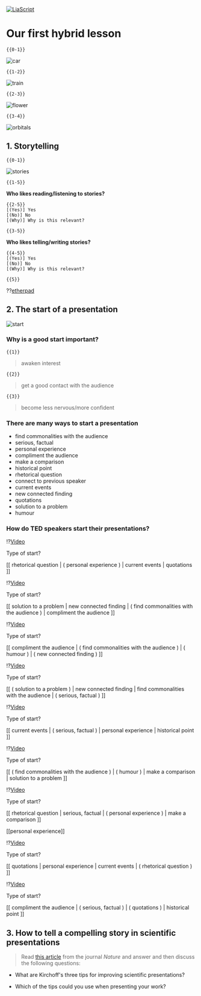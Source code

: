 <!--

author:   Dr. Mark Jacob, Maximilian Dörnbrack
email:
version:  0.0.1
language: en
narrator: UK English Female
comment: First hybrid lesson
icon: ./img/TUBAF_Logo_orig_RGB.jpg

-->

[![LiaScript](https://raw.githubusercontent.com/LiaScript/LiaScript/master/badges/course.svg)](https://liascript.github.io/course/?https://github.com/markjjacob/SciPres/blob/main/stories_and_starts.md)

# Our first hybrid lesson

    {{0-1}}
![car](https://edison.media/wp-content/uploads/paris-motor-show-2012-1080x675.jpg)

    {{1-2}}
![train](https://www.marketsgermany.com/wp-content/uploads/Mireo.jpg)

    {{2-3}}
![flower](https://i.ebayimg.com/images/g/FlgAAOSw47NdCPWX/s-l1600.jpg)

    {{3-4}}
![orbitals](https://upload.wikimedia.org/wikipedia/commons/thumb/7/70/Shapes_of_hybrid_orbitals.svg/800px-Shapes_of_hybrid_orbitals.svg.png)

## 1. Storytelling

    {{0-1}}
![stories](https://geekshumor.com/wp-content/uploads/2013/11/True-story-of-programmer.jpg)

    {{1-5}}
**Who likes reading/listening to stories?**

    {{2-5}}
    [(Yes)] Yes
    [(No)] No
    [(Why)] Why is this relevant?    

    {{3-5}}
**Who likes telling/writing stories?**

    {{4-5}}
    [(Yes)] Yes
    [(No)] No
    [(Why)] Why is this relevant?

    {{5}}
??[etherpad](https://pad.riseup.net/p/vVqEZnEb-incLU0HHPQR-keep)

## 2. The start of a presentation

![start](https://www.fernuni-hagen.de/zli/blog/wp-content/uploads/2018/09/studienstart.png)

### Why is a good start important?

    {{1}}
> awaken interest

    {{2}}
> get a good contact with the audience

    {{3}}
> become less nervous/more confident

### There are many ways to start a presentation

- find commonalities with the audience
- serious, factual
- personal experience
- compliment the audience
- make a comparison
- historical point
- rhetorical question
- connect to previous speaker
- current events
- new connected finding
- quotations
- solution to a problem
- humour

### How do TED speakers start their presentations?

!?[Video](https://youtu.be/8jPQjjsBbIc?t=12)

Type of start?

[[  rhetorical question
    | ( personal experience )
    |   current events
    | quotations
    ]]

!?[Video](https://www.youtube.com/watch?v=H6n3iNh4XLI)

Type of start?

[[  solution to a problem
    | new connected finding
    |  ( find commonalities with the audience )
    | compliment the audience
    ]]

!?[Video](https://www.youtube.com/watch?v=P_6vDLq64gE)

Type of start?

[[  compliment the audience
    | ( find commonalities with the audience )
    |  ( humour )
    | ( new connected finding )
    ]]

!?[Video](https://www.youtube.com/watch?v=eIho2S0ZahI)

Type of start?

[[  ( solution to a problem )
    | new connected finding
    |  find commonalities with the audience
    | ( serious, factual )
    ]]

!?[Video](https://www.youtube.com/watch?v=sRoqDVgFgSw)

Type of start?

[[  current events
    | ( serious, factual )
    |  personal experience
    | historical point
    ]]

!?[Video](https://www.youtube.com/watch?v=qYvXk_bqlBk)

Type of start?

[[  ( find commonalities with the audience )
    | ( humour )
    |  make a comparison
    | solution to a problem
    ]]

!?[Video](https://www.youtube.com/watch?v=LnJwH_PZXnM)

Type of start?

[[  rhetorical question
    | serious, factual
    | ( personal experience )
    | make a comparison
    ]]

[[personal experience]]

!?[Video](https://www.youtube.com/watch?v=-wkdH_wluhw)

Type of start?

[[  quotations
    | personal experience
    |   current events
    | ( rhetorical question )
    ]]

!?[Video](https://www.youtube.com/watch?v=Unzc731iCUY)

Type of start?

[[  compliment the audience
    | ( serious, factual )
    |  ( quotations )
    | historical point
    ]]

## 3. How to tell a compelling story in scientific presentations

> Read [this article](https://www.nature.com/articles/d41586-021-03603-2) from the journal *Nature* and answer and then discuss the following questions:

- What are Kirchoff's three tips for improving scientific presentations?

- Which of the tips could you use when presenting your work?

